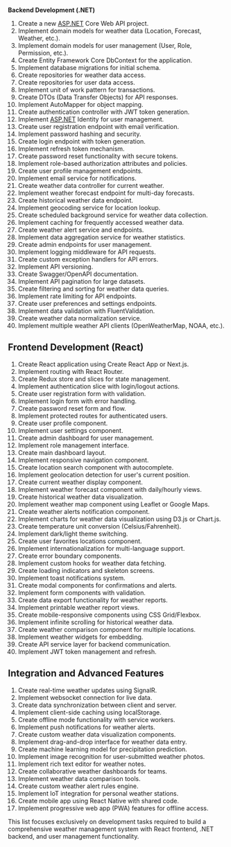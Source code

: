 **Backend Development (.NET)**

1. Create a new [ASP.NET](http://asp.net/) Core Web API project.
2. Implement domain models for weather data (Location, Forecast, Weather, etc.).
3. Implement domain models for user management (User, Role, Permission, etc.).
4. Create Entity Framework Core DbContext for the application.
5. Implement database migrations for initial schema.
6. Create repositories for weather data access.
7. Create repositories for user data access.
8. Implement unit of work pattern for transactions.
9. Create DTOs (Data Transfer Objects) for API responses.
10. Implement AutoMapper for object mapping.
11. Create authentication controller with JWT token generation.
12. Implement [ASP.NET](http://asp.net/) Identity for user management.
13. Create user registration endpoint with email verification.
14. Implement password hashing and security.
15. Create login endpoint with token generation.
16. Implement refresh token mechanism.
17. Create password reset functionality with secure tokens.
18. Implement role-based authorization attributes and policies.
19. Create user profile management endpoints.
20. Implement email service for notifications.
21. Create weather data controller for current weather.
22. Implement weather forecast endpoint for multi-day forecasts.
23. Create historical weather data endpoint.
24. Implement geocoding service for location lookup.
25. Create scheduled background service for weather data collection.
26. Implement caching for frequently accessed weather data.
27. Create weather alert service and endpoints.
28. Implement data aggregation service for weather statistics.
29. Create admin endpoints for user management.
30. Implement logging middleware for API requests.
31. Create custom exception handlers for API errors.
32. Implement API versioning.
33. Create Swagger/OpenAPI documentation.
34. Implement API pagination for large datasets.
35. Create filtering and sorting for weather data queries.
36. Implement rate limiting for API endpoints.
37. Create user preferences and settings endpoints.
38. Implement data validation with FluentValidation.
39. Create weather data normalization service.
40. Implement multiple weather API clients (OpenWeatherMap, NOAA, etc.).

## **Frontend Development (React)**

1. Create React application using Create React App or Next.js.
2. Implement routing with React Router.
3. Create Redux store and slices for state management.
4. Implement authentication slice with login/logout actions.
5. Create user registration form with validation.
6. Implement login form with error handling.
7. Create password reset form and flow.
8. Implement protected routes for authenticated users.
9. Create user profile component.
10. Implement user settings component.
11. Create admin dashboard for user management.
12. Implement role management interface.
13. Create main dashboard layout.
14. Implement responsive navigation component.
15. Create location search component with autocomplete.
16. Implement geolocation detection for user's current position.
17. Create current weather display component.
18. Implement weather forecast component with daily/hourly views.
19. Create historical weather data visualization.
20. Implement weather map component using Leaflet or Google Maps.
21. Create weather alerts notification component.
22. Implement charts for weather data visualization using D3.js or Chart.js.
23. Create temperature unit conversion (Celsius/Fahrenheit).
24. Implement dark/light theme switching.
25. Create user favorites locations component.
26. Implement internationalization for multi-language support.
27. Create error boundary components.
28. Implement custom hooks for weather data fetching.
29. Create loading indicators and skeleton screens.
30. Implement toast notifications system.
31. Create modal components for confirmations and alerts.
32. Implement form components with validation.
33. Create data export functionality for weather reports.
34. Implement printable weather report views.
35. Create mobile-responsive components using CSS Grid/Flexbox.
36. Implement infinite scrolling for historical weather data.
37. Create weather comparison component for multiple locations.
38. Implement weather widgets for embedding.
39. Create API service layer for backend communication.
40. Implement JWT token management and refresh.

## **Integration and Advanced Features**

1. Create real-time weather updates using SignalR.
2. Implement websocket connection for live data.
3. Create data synchronization between client and server.
4. Implement client-side caching using localStorage.
5. Create offline mode functionality with service workers.
6. Implement push notifications for weather alerts.
7. Create custom weather data visualization components.
8. Implement drag-and-drop interface for weather data entry.
9. Create machine learning model for precipitation prediction.
10. Implement image recognition for user-submitted weather photos.
11. Implement rich text editor for weather notes.
12. Create collaborative weather dashboards for teams.
13. Implement weather data comparison tools.
14. Create custom weather alert rules engine.
15. Implement IoT integration for personal weather stations.
16. Create mobile app using React Native with shared code.
17. Implement progressive web app (PWA) features for offline access.

This list focuses exclusively on development tasks required to build a comprehensive weather management system with React frontend, .NET backend, and user management functionality.